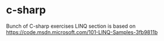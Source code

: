 # c-sharp
Bunch of C-sharp exercises
LINQ section is based on https://code.msdn.microsoft.com/101-LINQ-Samples-3fb9811b
